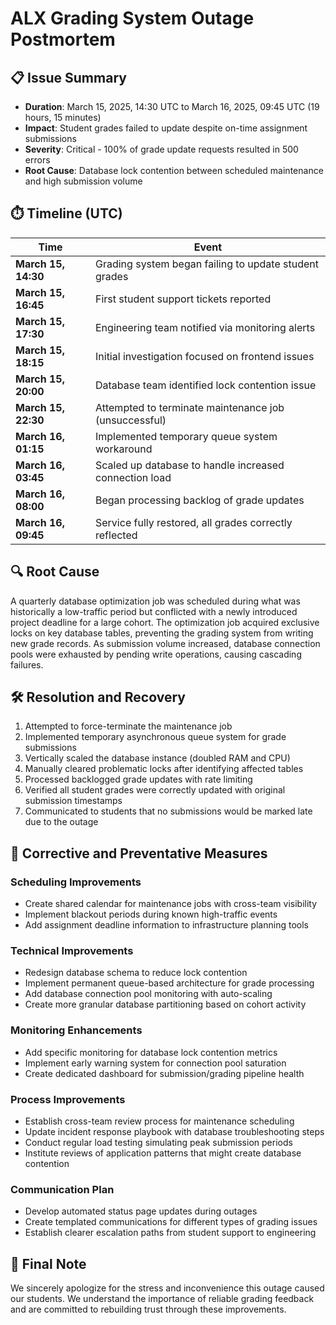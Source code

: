 # ALX Grading System Outage Postmortem

## 📋 Issue Summary

- **Duration**: March 15, 2025, 14:30 UTC to March 16, 2025, 09:45 UTC (19 hours, 15 minutes)
- **Impact**: Student grades failed to update despite on-time assignment submissions
- **Severity**: Critical - 100% of grade update requests resulted in 500 errors
- **Root Cause**: Database lock contention between scheduled maintenance and high submission volume

## ⏱️ Timeline (UTC)

| Time                | Event                                                  |
| ------------------- | ------------------------------------------------------ |
| **March 15, 14:30** | Grading system began failing to update student grades  |
| **March 15, 16:45** | First student support tickets reported                 |
| **March 15, 17:30** | Engineering team notified via monitoring alerts        |
| **March 15, 18:15** | Initial investigation focused on frontend issues       |
| **March 15, 20:00** | Database team identified lock contention issue         |
| **March 15, 22:30** | Attempted to terminate maintenance job (unsuccessful)  |
| **March 16, 01:15** | Implemented temporary queue system workaround          |
| **March 16, 03:45** | Scaled up database to handle increased connection load |
| **March 16, 08:00** | Began processing backlog of grade updates              |
| **March 16, 09:45** | Service fully restored, all grades correctly reflected |

## 🔍 Root Cause

A quarterly database optimization job was scheduled during what was historically a low-traffic period but conflicted with a newly introduced project deadline for a large cohort. The optimization job acquired exclusive locks on key database tables, preventing the grading system from writing new grade records. As submission volume increased, database connection pools were exhausted by pending write operations, causing cascading failures.

## 🛠️ Resolution and Recovery

1. Attempted to force-terminate the maintenance job
2. Implemented temporary asynchronous queue system for grade submissions
3. Vertically scaled the database instance (doubled RAM and CPU)
4. Manually cleared problematic locks after identifying affected tables
5. Processed backlogged grade updates with rate limiting
6. Verified all student grades were correctly updated with original submission timestamps
7. Communicated to students that no submissions would be marked late due to the outage

## 🚀 Corrective and Preventative Measures

### Scheduling Improvements

- Create shared calendar for maintenance jobs with cross-team visibility
- Implement blackout periods during known high-traffic events
- Add assignment deadline information to infrastructure planning tools

### Technical Improvements

- Redesign database schema to reduce lock contention
- Implement permanent queue-based architecture for grade processing
- Add database connection pool monitoring with auto-scaling
- Create more granular database partitioning based on cohort activity

### Monitoring Enhancements

- Add specific monitoring for database lock contention metrics
- Implement early warning system for connection pool saturation
- Create dedicated dashboard for submission/grading pipeline health

### Process Improvements

- Establish cross-team review process for maintenance scheduling
- Update incident response playbook with database troubleshooting steps
- Conduct regular load testing simulating peak submission periods
- Institute reviews of application patterns that might create database contention

### Communication Plan

- Develop automated status page updates during outages
- Create templated communications for different types of grading issues
- Establish clearer escalation paths from student support to engineering

## 💬 Final Note

We sincerely apologize for the stress and inconvenience this outage caused our students. We understand the importance of reliable grading feedback and are committed to rebuilding trust through these improvements.
